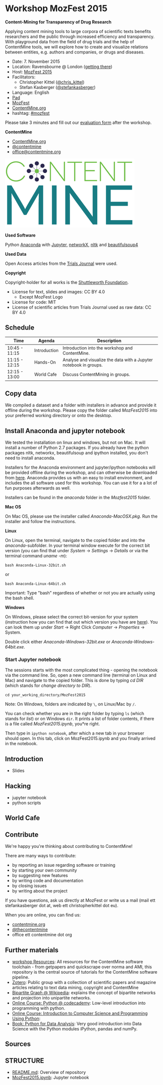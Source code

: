 Workshop MozFest 2015
==============================
**Content-Mining for Transparency of Drug Research**

Applying content mining tools to large corpora of scientific texts benefits researchers and the public through increased efficiency and transparency. With playground data from the field of drug trials and the help of ContentMine tools, we will explore how to create and visualize relations between entities, e.g. authors and companies, or drugs and diseases.

- Date: 7. November 2015
- Location: Ravensbourne @ London ([getting there](https://2015.mozillafestival.org/location))
- Host: [MozFest 2015](https://2015.mozillafestival.org/)
- Facilitators: 
	- Christopher Kittel ([@chris_kittel](https://twitter.com/chris_kittel))
	- Stefan Kasberger ([@stefankasberger](https://twitter.com/stefankasberger))
- Language: English
- [Pad](http://pads.cottagelabs.com/p/mozfest15)
- [MozFest](https://schedule.mozillafestival.org/#_session-273)
- [ContentMine.org](http://contentmine.org/events/event/mozfest15-workshop/) 
- hashtag: [#mozfest](https://twitter.com/hashtag/MozFest?src=hash)

Please take 3 minutes and fill out our [evaluation form](https://docs.google.com/forms/d/13BsoUTHnYbYn1JDYyiF_pLbrxubgVKktvDzvkl7WCgM/viewform) after the workshop.

**ContentMine**
- [ContentMine.org](http://contentmine.org/)
- [@contentmine](http://twitter.com/thecontentmine)
- office@contentmine.org

![ContentMine Logo](CM_logo.png)

**Used Software**

Python [Anaconda](https://www.continuum.io/why-anaconda) with [Jupyter](http://jupyter.org/), [networkX](https://networkx.github.io/), [nltk](http://www.nltk.org/) and [beautifulsoup4](http://www.crummy.com/software/BeautifulSoup/)

**Used Data**

Open Access articles from the [Trials Journal](http://trialsjournal.com/) were used.

**Copyright**

Copyright-holder for all works is the [Shuttleworth Foundation](http://shuttleworthfoundation.org/).
- License for text, slides and images: CC BY 4.0
	- Except MozFest Logo
- License for code: MIT
- License of scientific articles from Trials Journal used as raw data: CC BY 4.0

## Schedule

| Time          | Agenda       | Description                                                            |
|---------------|--------------|------------------------------------------------------------------------|
| 10:45 - 11:15 | Introduction | Introduction into the workshop and ContentMine.                        |
| 11:15 - 12:15 | Hands-On     | Analyse and visualize the data with a Jupyter notebook in groups. |
| 12:15 - 13:00 | World Cafe   | Discuss ContentMining in groups.                                      |



## Copy data

We compiled a dataset and a folder with installers in advance and provide it offline during the workshop. Please copy the folder called *MozFest2015* into your preferred working directory or onto the desktop.

## Install Anaconda and jupyter notebook

We tested the installation on linux and windows, but not on Mac. It will install a number of Python 2.7 packages. If you already have the python packages nltk, networkx, beautifulsoup and ipython installed, you don't need to install anaconda.

Installers for the Anaconda environment and jupyter/ipython notebooks will be provided offline during the workshop, and can otherwise be downloaded from [here](https://www.continuum.io/downloads). Anaconda provides us with an easy to install environment, and includes the all software used for this workshop. You can use it for a a lot of fun purposes afterwards as well.

Installers can be found in the *anaconda* folder in the *Mozfest2015* folder.

**Mac OS**

On Mac OS, please use the installer called *Anaconda-MacOSX.pkg*. Run the installer and follow the instructions.

**Linux**

On Linux, open the terminal, navigate to the copied folder and into the *anaconda*-subfolder. In your terminal window execute for the correct bit version (you can find that under *System* -> *Settings* -> *Details* or via the terminal command *uname -m*):
```
bash Anaconda-Linux-32bit.sh 
```
or
```
bash Anaconda-Linux-64bit.sh 
```
Important: Type "bash" regardless of whether or not you are actually using the bash shell.

**Windows**

On Windows, please select the correct bit-version for your system (instruction how you can find that out which version you have are [here](http://windows.microsoft.com/en-us/windows7/find-out-32-or-64-bit)). You can look them up under *Start* -> Right Click *Computer* -> *Properties* -> System.

Double click either *Anaconda-Windows-32bit.exe* or *Anaconda-Windows-64bit.exe*.

### Start Jupyter notebook

The sessions starts with the most complicated thing - opening the notebook via the command line. So, open a new command line (terminal on Linux and Mac) and navigate to the copied folder. This is done by typing *cd DIR* (which stands for *change directory to DIR*).

```
cd your_working_directory/MozFest2015
```

Note: On Windows, folders are indicated by `\`, on Linux/Mac by `/`.

You can check whether you are in the right folder by typing `ls` (which stands for *list*) or on Windows `dir`. It prints a list of folder contents, if there is a file called *MozFest2015.ipynb*, you*re right.

Then type in `ipython notebook`, after which a new tab in your browser should open. In this tab, click on MozFest2015.ipynb and you finally arrived in the notebook.

## Introduction
- Slides

## Hacking
- jupyter notebook
- python scripts

## World Cafe

## Contribute

We're happy you're thinking about contributing to ContentMine!

There are many ways to contribute:
- by reporting an issue regarding software or training
- by starting your own community
- by suggesting new features
- by writing code and documentation
- by closing issues
- by writing about the project

If you have questions, ask us directly at MozFest or write us a mail (mail ett stefankasberger dot at, web ett christopherkittel dot eu).

When you are online, you can find us:
- [contentmine.org](http://contentmine.org)
- [@thecontentmine](http://twitter.com/thecontentmine)
- office ett contentmine dot org

## Further materials
- [workshop Resources](https://github.com/ContentMine/workshop-resources): All resources for the ContentMine software toolchain - from getpapers and quickscrape over norma and AMI, this repository is the central source of tutorials for the ContentMine software pipeline.
- [Zotero](https://www.zotero.org/groups/contentmine): Public group with a collection of scientific papers and magazine articles relating to text data mining, copyright and ContentMine
- [Bipartite Graph @ Wikipedia](https://en.wikipedia.org/wiki/Bipartite_graph): explains the concept of bipartite networks and projection into unipartite networks.
- [Online Course: Python @ codecademy](https://www.codecademy.com/learn/python): Low-level introduction into programming with python.
- [Online Course: Introduction to Computer Science and Programming Using Python](https://courses.edx.org/courses/course-v1:MITx+6.00.1x_7+3T2015/info): 
- [Book: Python for Data Analysis](http://shop.oreilly.com/product/0636920023784.do): Very good introduction into Data Science with the Python modules iPython, pandas and numPy.

## Sources

## STRUCTURE
- [README.md](README.md): Overview of repository
- [MozFest2015.ipynb](MozFest2015.ipynb): Jupyter notebook









